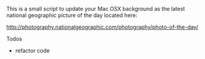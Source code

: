 This is a small script to update your Mac OSX background as the latest national geographic picture of the day located here:

http://photography.nationalgeographic.com/photography/photo-of-the-day/

Todos
- refactor code
